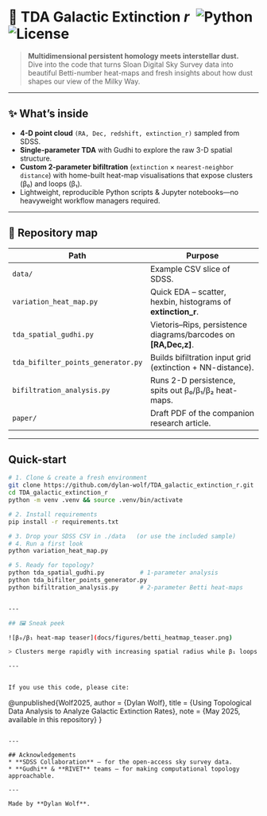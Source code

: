 # 🌌 **TDA Galactic Extinction _r_** &nbsp;![Python](https://img.shields.io/badge/python-3.10+-blue) ![License](https://img.shields.io/github/license/dylan-wolf/TDA_galactic_extinction_r)

> **Multidimensional persistent homology meets interstellar dust.**  
> Dive into the code that turns Sloan Digital Sky Survey data into beautiful Betti-number heat-maps and fresh insights about how dust shapes our view of the Milky Way.  

---

## ✨ What’s inside
* **4-D point cloud** `(RA, Dec, redshift, extinction_r)` sampled from SDSS.
* **Single-parameter TDA** with Gudhi to explore the raw 3-D spatial structure.
* **Custom 2-parameter bifiltration** (`extinction` × `nearest-neighbor distance`) with home-built heat-map visualisations that expose clusters (β₀) and loops (β₁). 
* Lightweight, reproducible Python scripts & Jupyter notebooks—no heavyweight workflow managers required.

---

## 📂 Repository map

| Path | Purpose |
|------|---------|
| `data/` | Example CSV slice of SDSS. |
| `variation_heat_map.py` | Quick EDA – scatter, hexbin, histograms of **extinction_r**.|
| `tda_spatial_gudhi.py` | Vietoris–Rips, persistence diagrams/barcodes on **[RA,Dec,z]**. |
| `tda_bifilter_points_generator.py` | Builds bifiltration input grid (extinction + NN-distance). |
| `bifiltration_analysis.py` | Runs 2-D persistence, spits out β₀/β₁/β₂ heat-maps. |
| `paper/` | Draft PDF of the companion research article. |

---

## Quick-start

```bash
# 1. Clone & create a fresh environment
git clone https://github.com/dylan-wolf/TDA_galactic_extinction_r.git
cd TDA_galactic_extinction_r
python -m venv .venv && source .venv/bin/activate

# 2. Install requirements
pip install -r requirements.txt   

# 3. Drop your SDSS CSV in ./data   (or use the included sample)
# 4. Run a first look
python variation_heat_map.py

# 5. Ready for topology?
python tda_spatial_gudhi.py          # 1-parameter analysis
python tda_bifilter_points_generator.py
python bifiltration_analysis.py      # 2-parameter Betti heat-maps


---

## 🖼 Sneak peek

![β₀/β₁ heat-map teaser](docs/figures/betti_heatmap_teaser.png)

> Clusters merge rapidly with increasing spatial radius while β₁ loops bloom at intermediate extinction thresholds—hinting at ring-like dust structures in the surveyed sky.

---


If you use this code, please cite:

```
@unpublished{Wolf2025,
  author    = {Dylan Wolf},
  title     = {Using Topological Data Analysis to Analyze Galactic Extinction Rates},
  note      = {May 2025, available in this repository}
}
```

---

## Acknowledgements
* **SDSS Collaboration** – for the open-access sky survey data.
* **Gudhi** & **RIVET** teams – for making computational topology approachable.

---

Made by **Dylan Wolf**.
```

